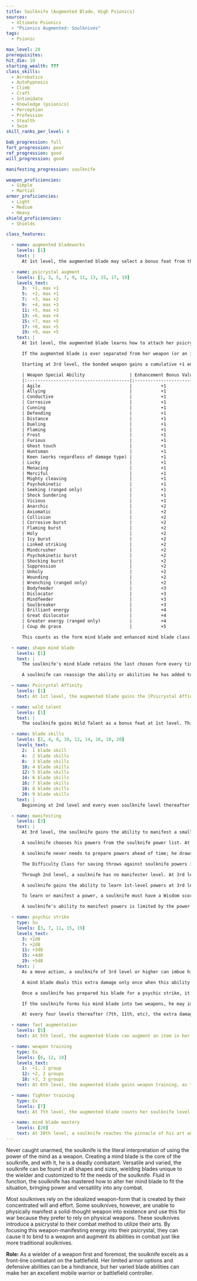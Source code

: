 ```yaml
---
title: Soulknife (Augmented Blade, High Psionics)
sources:
  - Ultimate Psionics
  - "Psionics Augmented: Soulknives"
tags:
  - Psionic

max_level: 20
prerequisites:
hit_die: 10
starting_wealth: ???
class_skills:
  - Acrobatics
  - Autohypnosis
  - Climb
  - Craft
  - Intimidate
  - Knowledge (psionics)
  - Perception
  - Profession
  - Stealth
  - Swim
skill_ranks_per_level: 4

bab_progression: full
fort_progression: poor
ref_progression: good
will_progression: good

manifesting_progression: soulknife

weapon_proficiencies:
  - Simple
  - Martial
armor_proficiencies:
  - Light
  - Medium
  - Heavy
shield_proficiencies:
  - Shields

class_features:

  - name: augmented bladeworks
    levels: [1]
    text: |
      At 1st level, the augmented blade may select a bonus feat from the following list: Point Blank Shot, Power Attack, Two- Weapon Fighting, or Weapon Focus. If the augmented blade chooses feats that select specific weapon types (such as Improved Critical, Weapon Focus, or Weapon Specialization), she may select 'mind blade' and gain the benefits of that feat regardless of what type of weapon she is currently augmenting.

  - name: psicrystal augment
    levels: [1, 3, 5, 7, 9, 11, 13, 15, 17, 19]
    levels_text:
      3:  +1, max +1
      5:  +2, max +1
      7:  +3, max +2
      9:  +4, max +3
      11: +5, max +3
      13: +6, max +4
      15: +7, max +5
      17: +8, max +5
      19: +9, max +5
    text: |
      At 1st level, the augmented blade learns how to attach her psicrystal to a weapon and cause it to bond to the item as a move action (reclaiming the psicrystal is a free action). Some weapons become covered in a thin sheen of crystal, for other augmented blades the entire weapon becomes psychic energy---the result is the same regardless of the cosmetic appearance. Once bonded, this psicrystal augmentation allows for the bonded weapon to be used with blade skills and is treated as a masterwork item when augmented. Weapons created through temporary means (such as the *call weaponry* power, or the *flame blade* spell) may not be bonded with the augmented blade’s psicrystal due to their ephemeral nature.

      If the augmented blade is ever separated from her weapon (or an item augmented by her psicrystal), the psicrystal stays with that object(s) as long as the item stays within range of the augmented blade and his telepathic link (one mile) with the psicrystal. At any time, the augmented blade can cause the psicrystal to abandon them item as a free action within that range and command her psicrystal as normal.

      Starting at 3rd level, the bonded weapon gains a cumulative +1 enhancement bonus that increases every odd level thereafter that they may spend on an actual enhancement bonus or on weapon special abilities. An augmented blade’s level determines her maximum enhancement bonus. The augmented blade may (and must, when her total enhancement is higher than her maximum bonus) apply any special ability from Table: Weapon Special Abilities instead of an enhancement bonus, as long as she meets the level requirements. This overrides any magical or psionic enhancements that may already be on this weapon, but the weapon retains any material or masterwork bonuses it may have. An augmented blade can choose any combination of weapon special abilities and/or enhancement bonus for attack and damage rolls before assigning any special abilities each time that the augmented blade uses this ability.

      | Weapon Special Ability                 | Enhancement Bonus Value | Required Level |
      |:---------------------------------------|:-----------------------:|:--------------:|
      | Agile                                  |           +1            |       5        |
      | Allying                                |           +1            |       5        |
      | Conductive                             |           +1            |       5        |
      | Corrosive                              |           +1            |       5        |
      | Cunning                                |           +1            |       5        |
      | Defending                              |           +1            |       5        |
      | Distance                               |           +1            |       5        |
      | Dueling                                |           +1            |       5        |
      | Flaming                                |           +1            |       5        |
      | Frost                                  |           +1            |       5        |
      | Furious                                |           +1            |       5        |
      | Ghost touch                            |           +1            |       5        |
      | Huntsman                               |           +1            |       5        |
      | Keen (works regardless of damage type) |           +1            |       5        |
      | Lucky                                  |           +1            |       5        |
      | Menacing                               |           +1            |       5        |
      | Merciful                               |           +1            |       5        |
      | Mighty cleaving                        |           +1            |       5        |
      | Psychokinetic                          |           +1            |       5        |
      | Seeking (ranged only)                  |           +1            |       5        |
      | Shock Sundering                        |           +1            |       5        |
      | Vicious                                |           +1            |       5        |
      | Anarchic                               |           +2            |       7        |
      | Axiomatic                              |           +2            |       7        |
      | Collision                              |           +2            |       7        |
      | Corrosive burst                        |           +2            |       7        |
      | Flaming burst                          |           +2            |       7        |
      | Holy                                   |           +2            |       7        |
      | Icy burst                              |           +2            |       7        |
      | Linked striking                        |           +2            |       7        |
      | Mindcrusher                            |           +2            |       7        |
      | Psychokinetic burst                    |           +2            |       7        |
      | Shocking burst                         |           +2            |       7        |
      | Suppression                            |           +2            |       7        |
      | Unholy                                 |           +2            |       7        |
      | Wounding                               |           +2            |       7        |
      | Wrenching (ranged only)                |           +2            |       7        |
      | Bodyfeeder                             |           +3            |       9        |
      | Dislocator                             |           +3            |       9        |
      | Mindfeeder                             |           +3            |       9        |
      | Soulbreaker                            |           +3            |       9        |
      | Brilliant energy                       |           +4            |       12       |
      | Great dislocator                       |           +4            |       12       |
      | Greater energy (ranged only)           |           +4            |       12       |
      | Coup de grace                          |           +5            |       15       |

      This counts as the form mind blade and enhanced mind blade class features for prerequisites or requirements.

  - name: shape mind blade
    levels: [1]
    text: |
      The soulknife's mind blade retains the last chosen form every time it is formed until the soulknife reshapes it. If the soulknife chooses to reshape his blade, it requires a full-round action to do so. She may also re-assign the type of damage dealt as part of reshaping his mind blade if he so chooses.

      A soulknife can reassign the ability or abilities he has added to his mind blade; see below. To do so, he must first spend 8 hours in concentration. These cannot be the normal 8 hours used for rest, even if the soulknife does not require sleep. After that period, the mind blade materializes with the new ability or abilities selected by the soulknife.

  - name: Psicrystal Affinity
    levels: [1]
    text: At 1st level, the augmented blade gains the [Psicrystal Affinity](/blade-skills/psicrystal-affinity/) blade skill.

  - name: wild talent
    levels: [1]
    text: |
      The soulknife gains Wild Talent as a bonus feat at 1st level. This provides his with the psionic power necessary to manifest his mind blade. A character who is already psionic instead gains the Psionic Talent feat.

  - name: blade skills
    levels: [2, 4, 8, 10, 12, 14, 16, 18, 20]
    levels_text:
      2:  1 blade skill
      4:  2 blade skills
      8:  3 blade skills
      10: 4 blade skills
      12: 5 blade skills
      14: 6 blade skills
      16: 7 blade skills
      18: 8 blade skills
      20: 9 blade skills
    text: |
      Beginning at 2nd level and every even soulknife level thereafter except 6th level, the augmented blade may choose a [blade skill](/blade-skills/) to add to his repertoire. Some blade skills have prerequisites that must be met before they can be chosen. All blade skills may only be chosen once and require the soulknife to be using his mind blade unless otherwise stated in the skill's description.

  - name: manifesting
    levels: [3]
    text: |
      At 3rd level, the soulknife gains the ability to manifest a small number of psionic powers, which are drawn from the soulknife power list.

      A soulknife chooses his powers from the soulknife power list. At 3rd level, a soulknife knows one soulknife power of your choice. He learns new powers as indicated on Table: The Soulknife. Asoulknife can manifest any power that has a power point cost equal to or lower than his manifester level. The total number of powers a soulknife can manifest per day is limited only by his daily power points.

      A soulknife never needs to prepare powers ahead of time; he draws them from his mind when needed. When a soulknife recovers his daily power points after resting, he may choose to rotate one or more powers he knows for new ones. These powers must always be chosen from the soulknife power list, and the maximum number of powers the soulknife may know at any one time in this fashion is listed on Table: The Gifted Blade. If a soulknife learns a power through other means, such as the Expanded Knowledge feat, the Mental Power blade skill, or psychic chirurgery, this power is known in addition to his normal powers. He may never exchange it for another power from the soulknife list when he chooses his powers known, and it doesn't count against his limit of powers known at any one time.

      The Difficulty Class for saving throws against soulknife powers is 10 + the power's level + the soulknife's Wisdom modifier.

      Through 2nd level, a soulknife has no manifester level. At 3rd level and higher, a soulknife's manifester level is equal to his soulknife level --2.

      A soulknife gains the ability to learn 1st-level powers at 3rd level. Every four levels thereafter (7th, 11th, etc), a soulknife gains the ability to master more complex powers, up to 4th level powers at level 15.

      To learn or manifest a power, a soulknife must have a Wisdom score of at least 10 + the power's level.

      A soulknife's ability to manifest powers is limited by the power points he has available. His base daily allotment of power points is given on Table: Soulknife. In addition, he receives bonus power points per day if he has a high Wisdom score. His race may also provide bonus power points per day, as may certain feats and items. If a soulknife has power points from a different class, those points are pooled together and usable to manifest powers from either class.

  - name: psychic strike
    type: Su
    levels: [3, 7, 11, 15, 19]
    levels_text:
      3: +1d8
      7: +2d8
      11: +3d8
      15: +4d8
      19: +5d8
    text: |
      As a move action, a soulknife of 3rd level or higher can imbue his mind blade with until he chooses to use it, and the charge is not wasted if an attack misses. Mindless creatures are immune to this damage, although non-mindless creatures immune to mind-affecting effects are affected by this damage as normal. (Unlike the rogue's sneak attack, the psychic strike is not precision damage and can affect creatures otherwise immune to extra damage from critical hits or more than 30 feet away.)

      A mind blade deals this extra damage only once when this ability is called upon, but a soulknife can imbue his mind blade with psychic energy again by taking another move action. Additionally, he may recharge it as a swift action by expending his psionic focus.

      Once a soulknife has prepared his blade for a psychic strike, it holds the extra energy until it is used (whether the attack is successful or not). Even if the soulknife drops the mind blade (or it otherwise dissipates, such as when it is thrown), it is still imbued with psychic energy when the soulknife next materializes it.

      If the soulknife forms his mind blade into two weapons, he may imbue each mind blade with psychic strike as normal. If he reshapes his mind blade into a single weapon form, the additional psychic strike imbued into the additional weapon is lost.

      At every four levels thereafter (7th, 11th, etc), the extra damage from a soulknife's psychic strike increases by 1d8.

  - name: fast augmentation
    levels: [5]
    text: At 5th level, the augmented blade can augment an item in her possession with her psicrystal as a free action once per round.

  - name: weapon training
    type: Ex
    levels: [6, 12, 18]
    levels_text:
      1:  +1, 1 group
      12: +2, 2 groups
      18: +3, 3 groups
    text: At 6th level, the augmented blade gains weapon training, as the fighter ability, adding an additional weapon group every six levels after 6th (to a maximum of three groups at 18th level) and increasing the bonus on attack and damage rolls for weapon groups chosen by +1.

  - name: fighter training
    type: Ex
    levels: [7]
    text: At 7th level, the augmented blade counts her soulknife level --3 as her fighter level for the purpose of qualifying for feats. If she has levels in fighter, these levels stack.

  - name: mind blade mastery
    levels: [20]
    text: At 20th level, a soulknife reaches the pinnacle of his art and his connection to his blade is so strong it cannot be severed. She no longer requires a Will save to maintain his mind blade in a null psionics field, although it still loses any enhancement bonus and special abilities. In addition, he may change the configurations of his mind blade's special abilities at will as a full-round action, which also resets any penalties that may have accrued from the Fluid Form and Improved Fluid Form blade skills.
---
```


Never caught unarmed, the soulknife is the literal interpretation of using the power of the mind as a weapon. Creating a mind blade is the core of the soulknife, and with it, he is a deadly combatant. Versatile and varied, the soulknife can be found in all shapes and sizes, wielding blades unique to the wielder and customized to fit the needs of the soulknife. Fluid in function, the soulknife has mastered how to alter her mind blade to fit the situation, bringing power and versatility into any combat.

Most soulknives rely on the idealized weapon-form that is created by their concentrated will and effort. Some soulknives, however, are unable to physically manifest a solid-thought weapon into existence and use this for war because they prefer to rely on physical weapons. These soulknives introduce a psicrystal to their combat method to utilize their arts. By focusing this weapon-manifesting energy into their psicrystal, they can cause it to bind to a weapon and augment its abilities in combat just like more traditional soulknives.

**Role:** As a wielder of a weapon first and foremost, the soulknife excels as a front-line combatant on the battlefield. Her limited armor options and defensive abilities can be a hindrance, but her varied blade abilities can make her an excellent mobile warrior or battlefield controller.
